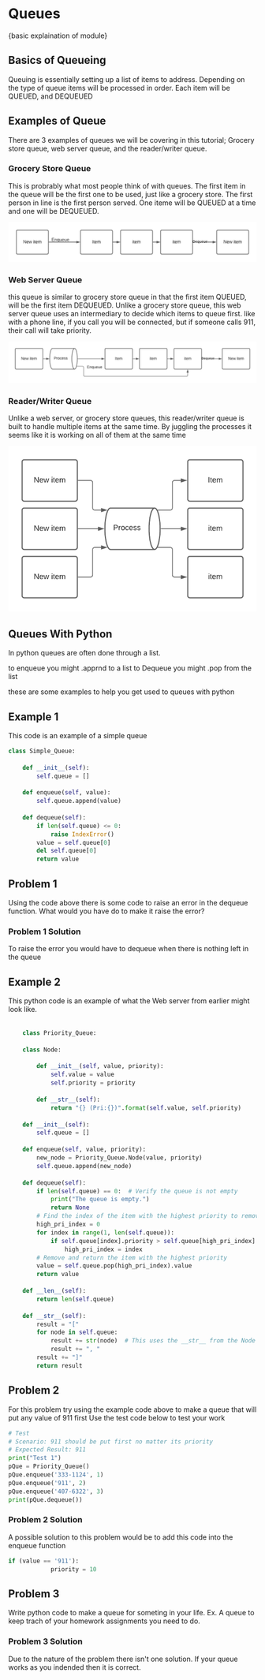 # Queues
{basic explaination of module}


## Basics of Queueing
Queuing is essentially setting up a list of items to address. Depending on the type of queue items will be processed in order. Each item will be QUEUED, and DEQUEUED

## Examples of Queue
There are 3 examples of queues we will be covering in this tutorial; Grocery store queue, web server queue, and the reader/writer queue.

### Grocery Store Queue
This is probrably what most people think of with queues. The first item in the queue will be the first one to be used, just like a grocery store. The first person in line is the first person served. One iteme will be QUEUED at a time and one will be DEQUEUED.

![](https://github.com/PainBro/Winter_2021_Data_Structure_Tutorial/blob/main/Grocery%20Queue.png)

### Web Server Queue
this queue is similar to grocery store queue in that the first item QUEUED, will be the first item DEQUEUED. Unlike a grocery store queue, this web server queue uses an intermediary to decide which items to queue first. like with a phone line, if you call you will be connected, but if someone calls 911, their call will take priority.

![](https://github.com/PainBro/Winter_2021_Data_Structure_Tutorial/blob/main/Web%20Server%20Queue.png)

### Reader/Writer Queue
Unlike a web server, or grocery store queues, this reader/writer queue is built to handle multiple items at the same time. By juggling the processes it seems like it is working on all of them at the same time

![](https://github.com/PainBro/Winter_2021_Data_Structure_Tutorial/blob/main/Reader_writer%20Queue.png)

## Queues With Python
In python queues are often done through a list.

to enqueue you might .apprnd to a list
to Dequeue you might .pop from the list

these are some examples to help you get used to queues with python

## Example 1 

This code is an example of a simple queue

```python
class Simple_Queue:

    def __init__(self):
        self.queue = []

    def enqueue(self, value):
        self.queue.append(value)

    def dequeue(self):
        if len(self.queue) <= 0:
            raise IndexError()
        value = self.queue[0]
        del self.queue[0]
        return value
```

## Problem 1

Using the code above there is some code to raise an error in the dequeue function.
What would you have do to make it raise the error?

### Problem 1 Solution

To raise the error you would have to dequeue when there is nothing left in the queue

## Example 2

This python code is an example of what the Web server from earlier might look like.

``` python

    class Priority_Queue:

    class Node:

        def __init__(self, value, priority):
            self.value = value
            self.priority = priority

        def __str__(self):
            return "{} (Pri:{})".format(self.value, self.priority)

    def __init__(self):
        self.queue = []

    def enqueue(self, value, priority):
        new_node = Priority_Queue.Node(value, priority)
        self.queue.append(new_node)

    def dequeue(self):
        if len(self.queue) == 0:  # Verify the queue is not empty
            print("The queue is empty.")
            return None
        # Find the index of the item with the highest priority to remove
        high_pri_index = 0
        for index in range(1, len(self.queue)):
            if self.queue[index].priority > self.queue[high_pri_index].priority:
                high_pri_index = index
        # Remove and return the item with the highest priority
        value = self.queue.pop(high_pri_index).value 
        return value
        
    def __len__(self):
        return len(self.queue)

    def __str__(self):
        result = "["
        for node in self.queue:
            result += str(node)  # This uses the __str__ from the Node class
            result += ", "
        result += "]"
        return result
```

## Problem 2

For this problem try using the example code above to make a queue that will put any value of 911 first
Use the test code below to test your work

``` python
# Test
# Scenario: 911 should be put first no matter its priority
# Expected Result: 911
print("Test 1")
pQue = Priority_Queue()
pQue.enqueue('333-1124', 1)
pQue.enqueue('911', 2)
pQue.enqueue('407-6322', 3)
print(pQue.dequeue())
```

### Problem 2 Solution
A possible solution to this problem would be to add this code into the enqueue function
``` python
if (value == '911'):
            priority = 10
```

## Problem 3

Write python code to make a queue for someting in your life.
Ex. A queue to keep trach of your homework assignments you need to do.

### Problem 3 Solution

Due to the nature of the problem there isn't one solution.
If your queue works as you indended then it is correct.



